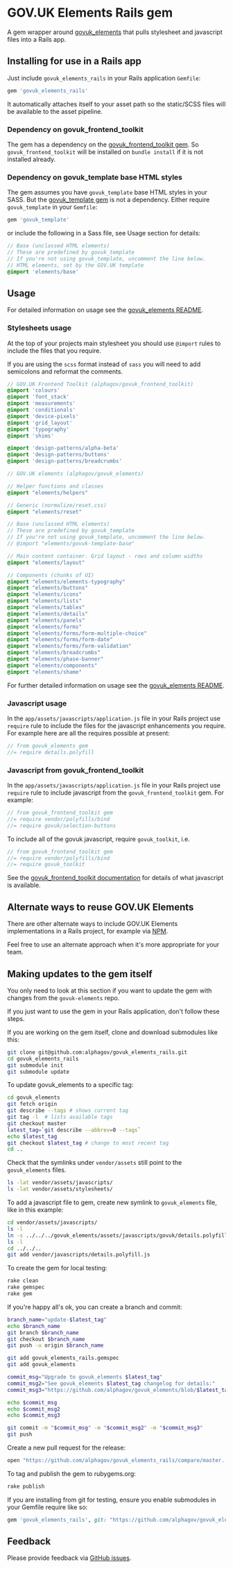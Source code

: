 # GOV.UK Elements Rails gem

A gem wrapper around [govuk_elements](http://github.com/alphagov/govuk_elements)
that pulls stylesheet and javascript files into a Rails app.

## Installing for use in a Rails app

Just include `govuk_elements_rails` in your Rails application `Gemfile`:

```ruby
gem 'govuk_elements_rails'
```

It automatically attaches itself to your asset path so the static/SCSS
files will be available to the asset pipeline.

### Dependency on govuk_frontend_toolkit

The gem has a dependency on the
[govuk_frontend_toolkit gem](https://rubygems.org/gems/govuk_frontend_toolkit).
So `govuk_frontend_toolkit` will be installed on `bundle install` if it is not
installed already.

### Dependency on govuk_template base HTML styles

The gem assumes you have `govuk_template` base HTML styles in your SASS.
But the [govuk_template gem](https://rubygems.org/gems/govuk_template) is not a
dependency. Either require `govuk_template` in your `Gemfile`:

```ruby
gem 'govuk_template'
```

or include the following in a Sass file, see Usage section for details:

```sass
// Base (unclassed HTML elements)
// These are predefined by govuk_template
// If you're not using govuk_template, uncomment the line below.
// HTML elements, set by the GOV.UK template
@import 'elements/base'
```

## Usage

For detailed information on usage see the
[govuk_elements README](https://github.com/alphagov/govuk_elements#govuk-elements).

### Stylesheets usage

At the top of your projects main stylesheet you should use `@import` rules to
include the files that you require.

If you are using the `scss` format instead of `sass` you will need to add
semicolons and reformat the comments.

```sass
// GOV.UK Frontend Toolkit (alphagov/govuk_frontend_toolkit)
@import 'colours'
@import 'font_stack'
@import 'measurements'
@import 'conditionals'
@import 'device-pixels'
@import 'grid_layout'
@import 'typography'
@import 'shims'

@import 'design-patterns/alpha-beta'
@import 'design-patterns/buttons'
@import 'design-patterns/breadcrumbs'

// GOV.UK elements (alphagov/govuk_elements)

// Helper functions and classes
@import "elements/helpers"

// Generic (normalize/reset.css)
@import "elements/reset"

// Base (unclassed HTML elements)
// These are predefined by govuk_template
// If you're not using govuk_template, uncomment the line below.
// @import "elements/govuk-template-base"

// Main content container. Grid layout - rows and column widths
@import "elements/layout"

// Components (chunks of UI)
@import "elements/elements-typography"
@import "elements/buttons"
@import "elements/icons"
@import "elements/lists"
@import "elements/tables"
@import "elements/details"
@import "elements/panels"
@import "elements/forms"
@import "elements/forms/form-multiple-choice"
@import "elements/forms/form-date"
@import "elements/forms/form-validation"
@import "elements/breadcrumbs"
@import "elements/phase-banner"
@import "elements/components"
@import "elements/shame"
```

For further detailed information on usage see the
[govuk_elements README](https://github.com/alphagov/govuk_elements#govuk-elements).

### Javascript usage

In the `app/assets/javascripts/application.js` file in your Rails project use
`require` rule to include the files for the javascript enhancements you require.
For example here are all the requires possible at present:

```javascript
// from govuk_elements gem
//= require details.polyfill
```

### Javascript from govuk_frontend_toolkit

In the `app/assets/javascripts/application.js` file in your Rails project use
`require` rule to include javascript from the `govuk_frontend_toolkit` gem. For
example:

```javascript
// from govuk_frontend_toolkit gem
//= require vendor/polyfills/bind
//= require govuk/selection-buttons
```

To include all of the govuk javascript, require `govuk_toolkit`, i.e.

```javascript
// from govuk_frontend_toolkit gem
//= require vendor/polyfills/bind
//= require govuk_toolkit
```

See the
[govuk_frontend_toolkit documentation](https://github.com/alphagov/govuk_frontend_toolkit#documentation)
for details of what javascript is available.

## Alternate ways to reuse GOV.UK Elements

There are other alternate ways to include GOV.UK Elements implementations in a Rails
project, for example via [NPM](https://www.npmjs.com/package/govuk-elements-sass).

Feel free to use an alternate approach when it's more appropriate for your team.

## Making updates to the gem itself

You only need to look at this section if you want to update the gem with changes
from the `govuk-elements` repo.

If you just want to use the gem in your Rails application, don't follow these steps.

If you are working on the gem itself, clone and download submodules like this:

```sh
git clone git@github.com:alphagov/govuk_elements_rails.git
cd govuk_elements_rails
git submodule init
git submodule update
```

To update govuk_elements to a specific tag:

```sh
cd govuk_elements
git fetch origin
git describe --tags # shows current tag
git tag -l  # lists available tags
git checkout master
latest_tag=`git describe --abbrev=0 --tags`
echo $latest_tag
git checkout $latest_tag # change to most recent tag
cd ..
```

Check that the symlinks under `vendor/assets` still point to the `govuk_elements` files.

```sh
ls -lat vendor/assets/javascripts/
ls -lat vendor/assets/stylesheets/
```

To add a javascript file to gem, create new symlink to `govuk_elements` file, like in this example:

```sh
cd vendor/assets/javascripts/
ls -l
ln -s ../../../govuk_elements/assets/javascripts/govuk/details.polyfill.js .
ls -l
cd ../../..
git add vendor/javascripts/details.polyfill.js
```

To create the gem for local testing:

```sh
rake clean
rake gemspec
rake gem
```

If you're happy all's ok, you can create a branch and commit:

```sh
branch_name="update-$latest_tag"
echo $branch_name
git branch $branch_name
git checkout $branch_name
git push -u origin $branch_name

git add govuk_elements_rails.gemspec
git add govuk_elements

commit_msg="Upgrade to govuk_elements $latest_tag"
commit_msg2="See govuk_elements $latest_tag changelog for details:"
commit_msg3="https://github.com/alphagov/govuk_elements/blob/$latest_tag/packages/govuk-elements-sass/CHANGELOG.md"

echo $commit_msg
echo $commit_msg2
echo $commit_msg3

git commit -m "$commit_msg" -m "$commit_msg2" -m "$commit_msg3"
git push
```

Create a new pull request for the release:

```sh
open "https://github.com/alphagov/govuk_elements_rails/compare/master...$branch_name"
```

To tag and publish the gem to rubygems.org:

```sh
rake publish
```

If you are installing from git for testing, ensure you enable submodules in your Gemfile
require like so:

```ruby
gem 'govuk_elements_rails', git: "https://github.com/alphagov/govuk_elements_rails.git", submodules: true
```

## Feedback

Please provide feedback via [GitHub issues](https://github.com/alphagov/govuk_elements_rails/issues).
